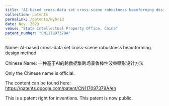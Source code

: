 ```yaml
---
title: "AI-based cross-data set cross-scene robustness beamforming design method"
collection: patents
permalink: /patents/Hybrid
date: Nov. 2023
venue: "State Intellectual Property Office, China"
patent_number: "CN117097379A"
---
```

Name: AI-based cross-data set cross-scene robustness beamforming design method

Chinese Name: 一种基于AI的跨数据集跨场景鲁棒性波束赋形设计方法

Only the Chinese name is official.

The content can be found here: https://patents.google.com/patent/CN117097379A/en

This is a patent right for inventions. This patent is now public.
